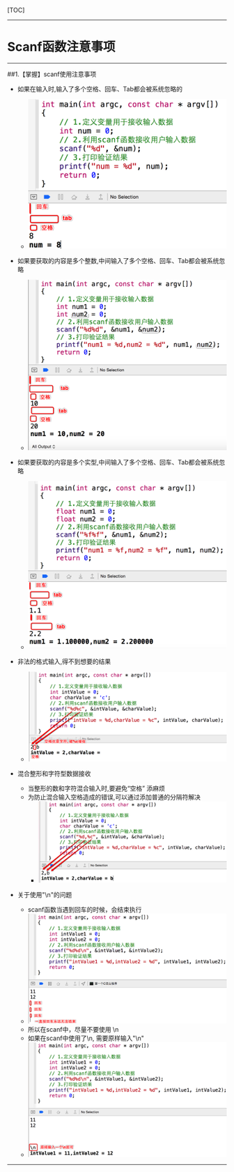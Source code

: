 [TOC]

---

# Scanf函数注意事项



---

##1.【掌握】scanf使用注意事项

- 如果在输入时,输入了多个空格、回车、Tab都会被系统忽略的
    + ![](./images/Snip20150513_10.png)
- 如果要获取的内容是多个整数,中间输入了多个空格、回车、Tab都会被系统忽略
    + ![](./images/Snip20150513_11.png)
- 如果要获取的内容是多个实型,中间输入了多个空格、回车、Tab都会被系统忽略
    + ![](./images/Snip20150513_12.png)
- 非法的格式输入,得不到想要的结果
    + ![](./images/Snip20150513_14.png)
- 混合整形和字符型数据接收
    + 当整形的数和字符混合输入时,要避免“空格” 添麻烦
    + 为防止混合输入空格造成的错误,可以通过添加普通的分隔符解决
        * ![](./images/Snip20150513_15.png)

- 关于使用"\n"的问题
    + scanf函数当遇到回车的时候，会结束执行
    + ![](./images/Snip20150513_19.png)
    + 所以在scanf中，尽量不要使用 \n
    + 如果在scanf中使用了\n, 需要原样输入"\n"
    + ![](./images/Snip20150513_20.png)

---

